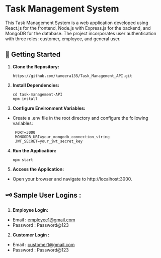 # Task Management System

This Task Management System is a web application developed using React.js for the frontend, Node.js with Express.js for the backend, and MongoDB for the database. The project incorporates user authentication with three roles: customer, employee, and general user.

## 🎯 Getting Started

1. __Clone the Repository:__

       https://github.com/kameera135/Task_Management_API.git
       
2. __Install Dependencies:__
        
       cd task-management-API
       npm install

3. __Configure Environment Variables:__

* Create a .env file in the root directory and configure the following variables:

       PORT=3000
       MONGODB_URI=your_mongodb_connection_string
       JWT_SECRET=your_jwt_secret_key
4. __Run the Application:__
           
       npm start

5. __Access the Application:__

* Open your browser and navigate to http://localhost:3000.


## 🗝️ Sample User Logins :

1. __Employee Login:__

* Email : employee1@gmail.com
* Password : Password@123

2. __Customer Login :__
* Email : customer1@gmail.com
* Password : Password@123
   

